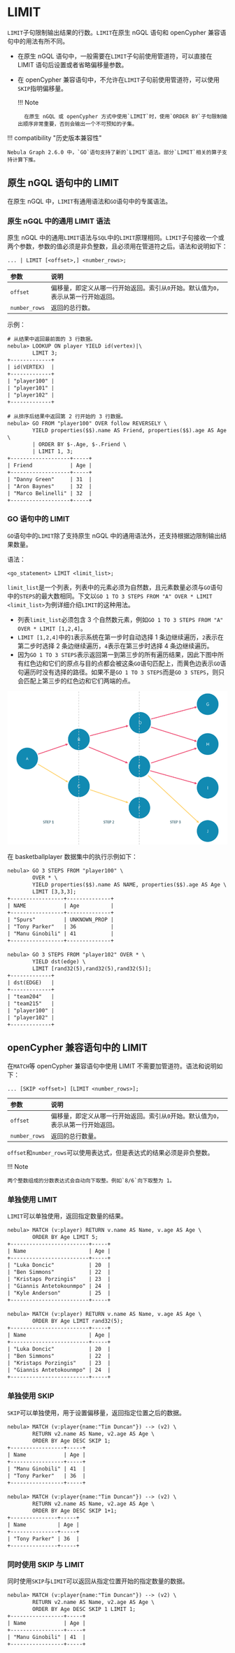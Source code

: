 # LIMIT

`LIMIT`子句限制输出结果的行数。`LIMIT`在原生 nGQL 语句和 openCypher 兼容语句中的用法有所不同。

- 在原生 nGQL 语句中，一般需要在`LIMIT`子句前使用管道符，可以直接在 LIMIT 语句后设置或者省略偏移量参数。

- 在 openCypher 兼容语句中，不允许在`LIMIT`子句前使用管道符，可以使用`SKIP`指明偏移量。

  !!! Note

        在原生 nGQL 或 openCypher 方式中使用`LIMIT`时，使用`ORDER BY`子句限制输出顺序非常重要，否则会输出一个不可预知的子集。

!!! compatibility "历史版本兼容性"

    Nebula Graph 2.6.0 中，`GO`语句支持了新的`LIMIT`语法。部分`LIMIT`相关的算子支持计算下推。

## 原生 nGQL 语句中的 LIMIT

在原生 nGQL 中，`LIMIT`有通用语法和`GO`语句中的专属语法。

### 原生 nGQL 中的通用 LIMIT 语法

原生 nGQL 中的通用`LIMIT`语法与`SQL`中的`LIMIT`原理相同。`LIMIT`子句接收一个或两个参数，参数的值必须是非负整数，且必须用在管道符之后。语法和说明如下：

```ngql
... | LIMIT [<offset>,] <number_rows>;
```

|参数|说明|
|:--|:--|
|`offset`|偏移量，即定义从哪一行开始返回。索引从`0`开始。默认值为`0`，表示从第一行开始返回。|
|`number_rows`|返回的总行数。|

示例：

```ngql
# 从结果中返回最前面的 3 行数据。
nebula> LOOKUP ON player YIELD id(vertex)|\
        LIMIT 3;
+-------------+
| id(VERTEX)  |
+-------------+
| "player100" |
| "player101" |
| "player102" |
+-------------+

# 从排序后结果中返回第 2 行开始的 3 行数据。
nebula> GO FROM "player100" OVER follow REVERSELY \
        YIELD properties($$).name AS Friend, properties($$).age AS Age \
        | ORDER BY $-.Age, $-.Friend \
        | LIMIT 1, 3;
+-------------------+-----+
| Friend            | Age |
+-------------------+-----+
| "Danny Green"     | 31  |
| "Aron Baynes"     | 32  |
| "Marco Belinelli" | 32  |
+-------------------+-----+
```

### GO 语句中的 LIMIT

`GO`语句中的`LIMIT`除了支持原生 nGQL 中的通用语法外，还支持根据边限制输出结果数量。

语法：

```ngql
<go_statement> LIMIT <limit_list>;
```

`limit_list`是一个列表，列表中的元素必须为自然数，且元素数量必须与`GO`语句中的`STEPS`的最大数相同。下文以`GO 1 TO 3 STEPS FROM "A" OVER * LIMIT <limit_list>`为例详细介绍`LIMIT`的这种用法。

* 列表`limit_list`必须包含 3 个自然数元素，例如`GO 1 TO 3 STEPS FROM "A" OVER * LIMIT [1,2,4]`。
* `LIMIT [1,2,4]`中的`1`表示系统在第一步时自动选择 1 条边继续遍历，`2`表示在第二步时选择 2 条边继续遍历，`4`表示在第三步时选择 4 条边继续遍历。
* 因为`GO 1 TO 3 STEPS`表示返回第一到第三步的所有遍历结果，因此下图中所有红色边和它们的原点与目的点都会被这条`GO`语句匹配上，而黄色边表示`GO`语句遍历时没有选择的路径。如果不是`GO 1 TO 3 STEPS`而是`GO 3 STEPS`，则只会匹配上第三步的红色边和它们两端的点。

![LIMIT in GO](limit_in_go_1.png)

在 basketballplayer 数据集中的执行示例如下：

```ngql
nebula> GO 3 STEPS FROM "player100" \
        OVER * \
        YIELD properties($$).name AS NAME, properties($$).age AS Age \
        LIMIT [3,3,3];
+-----------------+--------------+
| NAME            | Age          |
+-----------------+--------------+
| "Spurs"         | UNKNOWN_PROP |
| "Tony Parker"   | 36           |
| "Manu Ginobili" | 41           |
+-----------------+--------------+

nebula> GO 3 STEPS FROM "player102" OVER * \
        YIELD dst(edge) \
        LIMIT [rand32(5),rand32(5),rand32(5)];
+-------------+
| dst(EDGE)   |
+-------------+
| "team204"   |
| "team215"   |
| "player100" |
| "player102" |
+-------------+
```

## openCypher 兼容语句中的 LIMIT

在`MATCH`等 openCypher 兼容语句中使用 LIMIT 不需要加管道符。语法和说明如下：

```ngql
... [SKIP <offset>] [LIMIT <number_rows>];
```

|参数|说明|
|:--|:--|
|`offset`|偏移量，即定义从哪一行开始返回。索引从`0`开始。默认值为`0`，表示从第一行开始返回。|
|`number_rows`|返回的总行数量。|

`offset`和`number_rows`可以使用表达式，但是表达式的结果必须是非负整数。

!!! Note

    两个整数组成的分数表达式会自动向下取整。例如`8/6`向下取整为 1。

### 单独使用 LIMIT

`LIMIT`可以单独使用，返回指定数量的结果。

```ngql
nebula> MATCH (v:player) RETURN v.name AS Name, v.age AS Age \
        ORDER BY Age LIMIT 5;
+-------------------------+-----+
| Name                    | Age |
+-------------------------+-----+
| "Luka Doncic"           | 20  |
| "Ben Simmons"           | 22  |
| "Kristaps Porzingis"    | 23  |
| "Giannis Antetokounmpo" | 24  |
| "Kyle Anderson"         | 25  |
+-------------------------+-----+

nebula> MATCH (v:player) RETURN v.name AS Name, v.age AS Age \
        ORDER BY Age LIMIT rand32(5);
+-------------------------+-----+
| Name                    | Age |
+-------------------------+-----+
| "Luka Doncic"           | 20  |
| "Ben Simmons"           | 22  |
| "Kristaps Porzingis"    | 23  |
| "Giannis Antetokounmpo" | 24  |
+-------------------------+-----+
```

### 单独使用 SKIP

`SKIP`可以单独使用，用于设置偏移量，返回指定位置之后的数据。

```ngql
nebula> MATCH (v:player{name:"Tim Duncan"}) --> (v2) \
        RETURN v2.name AS Name, v2.age AS Age \
        ORDER BY Age DESC SKIP 1;
+-----------------+-----+
| Name            | Age |
+-----------------+-----+
| "Manu Ginobili" | 41  |
| "Tony Parker"   | 36  |
+-----------------+-----+

nebula> MATCH (v:player{name:"Tim Duncan"}) --> (v2) \
        RETURN v2.name AS Name, v2.age AS Age \
        ORDER BY Age DESC SKIP 1+1;
+---------------+-----+
| Name          | Age |
+---------------+-----+
| "Tony Parker" | 36  |
+---------------+-----+
```

### 同时使用 SKIP 与 LIMIT

同时使用`SKIP`与`LIMIT`可以返回从指定位置开始的指定数量的数据。

```ngql
nebula> MATCH (v:player{name:"Tim Duncan"}) --> (v2) \
        RETURN v2.name AS Name, v2.age AS Age \
        ORDER BY Age DESC SKIP 1 LIMIT 1;
+-----------------+-----+
| Name            | Age |
+-----------------+-----+
| "Manu Ginobili" | 41  |
+-----------------+-----+
```

<!--
## 性能提示

Nebula Graph {{ nebula.release }} 未实现 `LIMIT` 语句的存储层下推优化，类似 `MATCH (n:T) RETURN n LIMIT 10` 语句或者 `LOOKUP on i_T | LIMIT 10` 语句会发生 graphd 资源占用过大的问题：一个 graphd 会从所有的 storaged 获取全部 T 类型的点，然后返回 10 个。如果全部数据量很大，graphd 此时通常会消耗大量内存，甚至 OOM。
-->
